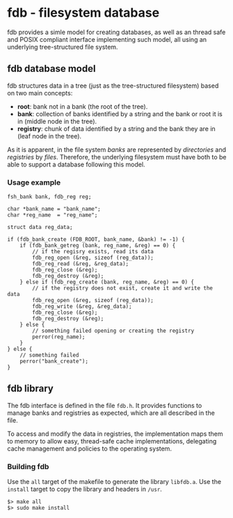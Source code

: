 # fdb - filesystem database
fdb provides a simle model for creating databases, as well as an thread safe and POSIX compliant interface implementing such model, all using an underlying tree-structured file system.

## fdb database model
fdb structures data in a tree (just as the tree-structured filesystem) based on two main concepts:

- **root**: bank not in a bank (the root of the tree).
- **bank**: collection of banks identified by a string and the bank or root it is in (middle node in the tree).
- **registry**: chunk of data identified by a string and the bank they are in (leaf node in the tree).

As it is apparent, in the file system *banks* are represented by *directories* and *registries* by *files*.
Therefore, the underlying filesystem must have both to be able to support a database following this model.
### Usage example
```
fsh_bank bank, fdb_reg reg;

char *bank_name = "bank_name";
char *reg_name  = "reg_name";

struct data reg_data;

if (fdb_bank_create (FDB_ROOT, bank_name, &bank) != -1) {
    if (fdb_bank_getreg (bank, reg_name, &reg) == 0) {
        // if the regisry exists, read its data
        fdb_reg_open (&reg, sizeof (reg_data));
        fdb_reg_read (&reg, &reg_data);
        fdb_reg_close (&reg);
        fdb_reg_destroy (&reg);
    } else if (fdb_reg_create (bank, reg_name, &reg) == 0) {
        // if the registry does not exist, create it and write the data
        fdb_reg_open (&reg, sizeof (reg_data));
        fdb_reg_write (&reg, &reg_data);
        fdb_reg_close (&reg);
        fdb_reg_destroy (&reg);
    } else {
        // something failed opening or creating the registry
        perror(reg_name);
    }
} else {
    // something failed
    perror("bank_create");
}
```

## fdb library
The fdb interface is defined in the file `fdb.h`. It provides functions to manage banks and registries as expected,
which are all described in the file.

To access and modify the data in registries, the implementation maps them to memory to allow easy,
thread-safe cache implementations, delegating cache management and policies to the operating system.

### Building fdb
Use the `all` target of the makefile to generate the library `libfdb.a`. Use the `install` target
to copy the library and headers in `/usr`.
```
$> make all
$> sudo make install
```
